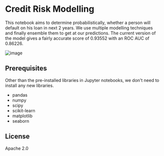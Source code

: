 # Credit Risk Modelling

This notebook aims to determine probabilistically, whether a person will default on his loan in next 2 years. We use multiple modelling techniques and finally ensemble them to get at our predictions.
The current version of the model gives a fairly accurate score of 0.93552 with an ROC AUC of 0.86226.

![image](https://user-images.githubusercontent.com/58383734/80510317-2d85d000-8998-11ea-8749-a26af58a3d4c.png)

## Prerequisites

Other than the pre-installed libraries in Jupyter notebooks, we don't need to install any new libraries.
* pandas
* numpy
* scipy
* scikit-learn
* matplotlib
* seaborn




License
------
Apache 2.0 
